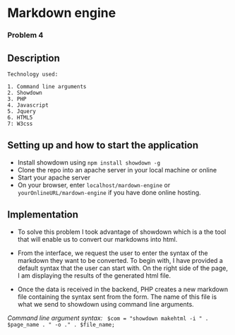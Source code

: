 # Markdown engine

### **Problem 4** 

## Description

    Technology used:
    
    1. Command line arguments
    2. Showdown 
    3. PHP
    4. Javascript
    5. Jquery
    6. HTML5
    7: W3css

    
## Setting up and how to start the application

* Install showdown using ```npm install showdown -g```
* Clone the repo into an apache server in your local machine or online 
* Start your apache server
* On your browser, enter ```localhost/mardown-engine``` or ```yourOnlineURL/mardown-engine``` if you have done online hosting.

## Implementation

* To solve this problem I took advantage of showdown which is a the tool that will enable us to convert our markdowns into html.

* From the interface, we request the user to enter the syntax of the markdown they want to be converted. To begin with, I have provided a default syntax that the user can start with. On the right side of the page, I am displaying the results of the generated html file.

* Once the data is received in the backend, PHP creates a new markdown file containing the syntax sent from the form. The name of this file is what we send to showdown using command line arguments.

 _Command line argument syntax:_
``` $com = "showdown makehtml -i " . $page_name . " -o ." . $file_name;```

